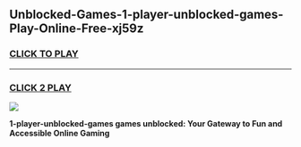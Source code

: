 
## Unblocked-Games-1-player-unblocked-games-Play-Online-Free-xj59z
<h3>
<a href="https://premium76.site?title=1-player-unblocked-games&ref=26A">CLICK TO PLAY</a></h3>
<hr>

<h3>
<a href="https://premium76.site?title=1-player-unblocked-games&ref=26A">CLICK 2 PLAY</a>
  
</h3>

<a href="https://premium76.site?title=1-player-unblocked-games&ref=26A"><img src="https://clearcache.store/games.png"></a>


**1-player-unblocked-games games unblocked: Your Gateway to Fun and Accessible Online Gaming**
